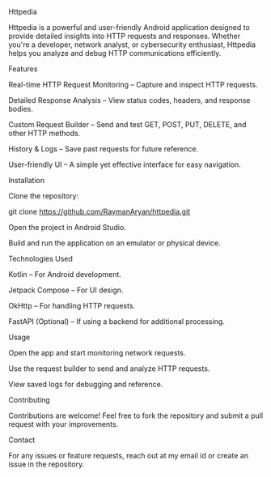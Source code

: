 Httpedia

Httpedia is a powerful and user-friendly Android application designed to provide detailed insights into HTTP requests and responses. Whether you're a developer, network analyst, or cybersecurity enthusiast, Httpedia helps you analyze and debug HTTP communications efficiently.

Features

Real-time HTTP Request Monitoring – Capture and inspect HTTP requests.

Detailed Response Analysis – View status codes, headers, and response bodies.

Custom Request Builder – Send and test GET, POST, PUT, DELETE, and other HTTP methods.

History & Logs – Save past requests for future reference.

User-friendly UI – A simple yet effective interface for easy navigation.

Installation

Clone the repository:

git clone https://github.com/RaymanAryan/httpedia.git

Open the project in Android Studio.

Build and run the application on an emulator or physical device.

Technologies Used

Kotlin – For Android development.

Jetpack Compose – For UI design.

OkHttp – For handling HTTP requests.

FastAPI (Optional) – If using a backend for additional processing.

Usage

Open the app and start monitoring network requests.

Use the request builder to send and analyze HTTP requests.

View saved logs for debugging and reference.

Contributing

Contributions are welcome! Feel free to fork the repository and submit a pull request with your improvements.

Contact

For any issues or feature requests, reach out at my email id or create an issue in the repository.


